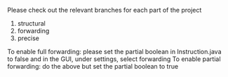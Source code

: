 Please check out the relevant branches for each part of the project
1. structural
2. forwarding
3. precise

To enable full forwarding: please set the partial boolean in Instruction.java to false and in the GUI, under settings, select forwarding
To enable partial forwarding: do the above but set the partial boolean to true
